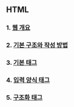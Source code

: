 ## HTML

### 1. [웹 개요](https://github.com/EunJi9739/JavaSpringClassA2/blob/main/%EC%A0%95%EB%A6%AC/CSS/%EC%9B%B9%20%EA%B0%9C%EC%9A%94.md)

### 2. [기본 구조와 작성 방법](https://github.com/EunJi9739/JavaSpringClassA2/blob/main/%EC%A0%95%EB%A6%AC/CSS/%EA%B8%B0%EB%B3%B8%20%EA%B5%AC%EC%A1%B0%EC%99%80%20%EC%9E%91%EC%84%B1%20%EB%B0%A9%EB%B2%95.md)

### 3. [기본 태그]()

### 4. [입력 양식 태그]()

### 5. [구조화 태그]()

